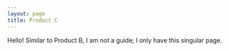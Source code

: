 ```yaml
---
layout: page
title: Product C
---
```


Hello! Similar to Product B, I am not a guide; I only have this singular page.
